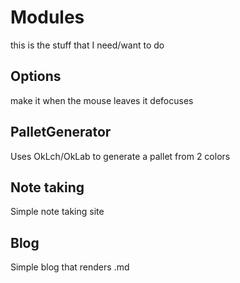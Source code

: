 # Modules

this is the stuff that I need/want to do

## Options

make it when the mouse leaves it defocuses

## PalletGenerator

Uses OkLch/OkLab to generate a pallet from 2 colors

## Note taking

Simple note taking site

## Blog

Simple blog that renders .md

